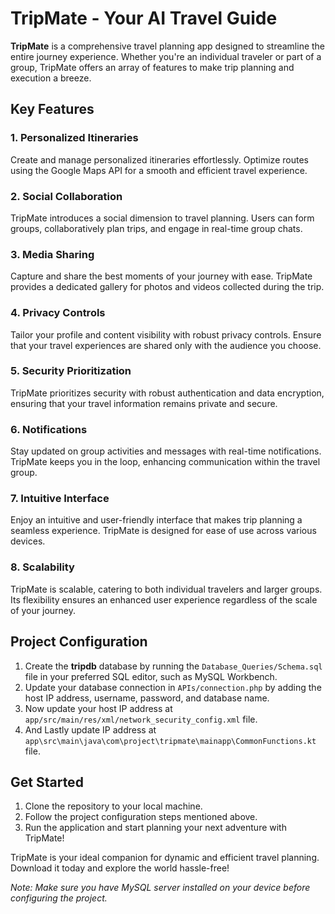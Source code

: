 # TripMate - Your AI Travel Guide

**TripMate** is a comprehensive travel planning app designed to streamline the entire journey experience. Whether you're an individual traveler or part of a group, TripMate offers an array of features to make trip planning and execution a breeze.

## Key Features

### 1. Personalized Itineraries

Create and manage personalized itineraries effortlessly. Optimize routes using the Google Maps API for a smooth and efficient travel experience.

### 2. Social Collaboration

TripMate introduces a social dimension to travel planning. Users can form groups, collaboratively plan trips, and engage in real-time group chats.

### 3. Media Sharing

Capture and share the best moments of your journey with ease. TripMate provides a dedicated gallery for photos and videos collected during the trip.

### 4. Privacy Controls

Tailor your profile and content visibility with robust privacy controls. Ensure that your travel experiences are shared only with the audience you choose.

### 5. Security Prioritization

TripMate prioritizes security with robust authentication and data encryption, ensuring that your travel information remains private and secure.

### 6. Notifications

Stay updated on group activities and messages with real-time notifications. TripMate keeps you in the loop, enhancing communication within the travel group.

### 7. Intuitive Interface

Enjoy an intuitive and user-friendly interface that makes trip planning a seamless experience. TripMate is designed for ease of use across various devices.

### 8. Scalability

TripMate is scalable, catering to both individual travelers and larger groups. Its flexibility ensures an enhanced user experience regardless of the scale of your journey.

## Project Configuration

1. Create the **tripdb** database by running the `Database_Queries/Schema.sql` file in your preferred SQL editor, such as MySQL Workbench.
2. Update your database connection in `APIs/connection.php` by adding the host IP address, username, password, and database name.
3. Now update your host IP address at `app/src/main/res/xml/network_security_config.xml` file.
4. And Lastly update IP address at `app\src\main\java\com\project\tripmate\mainapp\CommonFunctions.kt` file.

## Get Started

1. Clone the repository to your local machine.
2. Follow the project configuration steps mentioned above.
3. Run the application and start planning your next adventure with TripMate!

TripMate is your ideal companion for dynamic and efficient travel planning. Download it today and explore the world hassle-free!

*Note: Make sure you have MySQL server installed on your device before configuring the project.*
